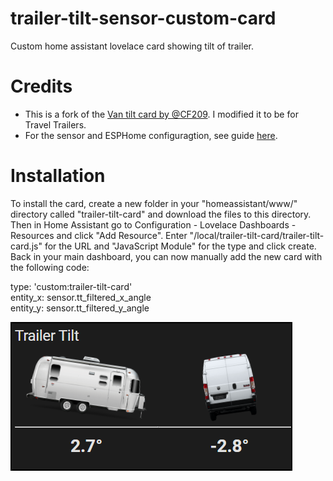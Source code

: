 <!---                 [![hacs_badge](https://img.shields.io/badge/HACS-Custom-41BDF5.svg)](https://github.com/hacs/integration)              --->
# trailer-tilt-sensor-custom-card
Custom home assistant lovelace card showing tilt of trailer.

# Credits
- This is a fork of the [Van tilt card by @CF209](https://github.com/CF209/van-tilt-sensor-custom-card).  I modified it to be for Travel Trailers. 
- For the sensor and ESPHome configuragtion, see guide [here](https://van-automation.com/adding_van_tilt_sensor.html).

# Installation
To install the card, create a new folder in your "homeassistant/www/" directory called "trailer-tilt-card" and download the files to this directory. Then in Home Assistant go to Configuration - Lovelace Dashboards - Resources and click "Add Resource". Enter "/local/trailer-tilt-card/trailer-tilt-card.js" for the URL and "JavaScript Module" for the type and click create. Back in your main dashboard, you can now manually add the new card with the following code:

type: 'custom:trailer-tilt-card'<br>
entity_x: sensor.tt_filtered_x_angle<br>
entity_y: sensor.tt_filtered_y_angle<br>

![alt text](https://github.com/stroodle96/trailer-tilt-sensor-custom-card/blob/main/img/card_screenshot.png)
